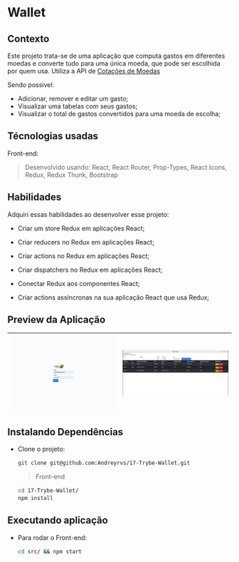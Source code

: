 # Wallet

## Contexto

Este projeto trata-se de uma aplicação que computa gastos em diferentes moedas e converte tudo para uma única moeda, que pode ser escolhida por quem usa. Utiliza a API de [Cotações de Moedas](https://docs.awesomeapi.com.br/api-de-moedas)

Sendo possivel:

- Adicionar, remover e editar um gasto;
- Visualizar uma tabelas com seus gastos;
- Visualizar o total de gastos convertidos para uma moeda de escolha;

## Técnologias usadas

Front-end:
> Desenvolvido usando: React, React Router, Prop-Types, React Icons, Redux, Redux Thunk, Bootstrap

## Habilidades

Adquiri essas habilidades ao desenvolver esse projeto:

- Criar um store Redux em aplicações React;

- Criar reducers no Redux em aplicações React;

- Criar actions no Redux em aplicações React;

- Criar dispatchers no Redux em aplicações React;

- Conectar Redux aos componentes React;

- Criar actions assíncronas na sua aplicação React que usa Redux;

## Preview da Aplicação

| ![Login](./aplicacao-login.png) | ![Home](./aplicacao-home.png) |
| ----------- | ----------- |

## Instalando Dependências

- Clone o projeto:

  ```bash
  git clone git@github.com:Andreyrvs/17-Trybe-Wallet.git
  ```

  > Front-end

  ```bash
  cd 17-Trybe-Wallet/
  npm install
  ```

## Executando aplicação

- Para rodar o Front-end:

  ```bash
  cd src/ && npm start
  ```
